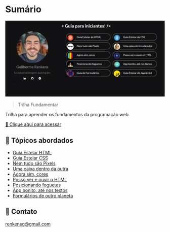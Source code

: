 # Sumário

![preview](pictures/sumario.png)

> Trilha Fundamentar

Trilha para aprender os fundamentos da programação web.

[🔗 Clique aqui para acessar](https://renkensg.github.io/sumario-discover/)

## 🔸 Tópicos abordados

- [Guia Estelar HTML](https://renkensg.github.io/sumario-discover/01-html.html)
- [Guia Estelar CSS](https://renkensg.github.io/sumario-discover/02-css.html)
- [Nem tudo são Pixels](https://renkensg.github.io/sumario-discover/03-pixels.html)
- [Uma caixa dentro da outra](https://renkensg.github.io/sumario-discover/04-caixa.html)
- [Agora sim, cores](https://renkensg.github.io/sumario-discover/05-cores.html)
- [Posso ver e ouvir o HTML](https://renkensg.github.io/sumario-discover/06-verouvir.html)
- [Posicionando foguetes](https://renkensg.github.io/sumario-discover/07-foguetes.html)
- [App bonito, até nos textos](https://renkensg.github.io/sumario-discover/08-texto.html)
- [Formulários de outro planeta](https://renkensg.github.io/sumario-discover/09-formularios.html)

## 📩 Contato

renkensg@gmail.com
